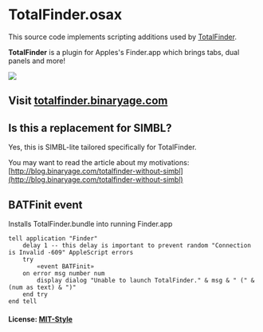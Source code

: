# TotalFinder.osax

This source code implements scripting additions used by [TotalFinder](http://totalfinder.binaryage.com).

**TotalFinder** is a plugin for Apples's Finder.app which brings tabs, dual panels and more!

<img src="http://totalfinder.binaryage.com/shared/img/totalfinder-mainshot.png">

## Visit [totalfinder.binaryage.com](http://totalfinder.binaryage.com)

## Is this a replacement for SIMBL?

Yes, this is SIMBL-lite tailored specifically for TotalFinder.

You may want to read the article about my motivations:
[http://blog.binaryage.com/totalfinder-without-simbl](http://blog.binaryage.com/totalfinder-without-simbl)

## BATFinit event

Installs TotalFinder.bundle into running Finder.app

    tell application "Finder"
        delay 1 -- this delay is important to prevent random "Connection is Invalid -609" AppleScript errors 
        try
            «event BATFinit»
        on error msg number num
            display dialog "Unable to launch TotalFinder." & msg & " (" & (num as text) & ")"
        end try
    end tell

#### License: [MIT-Style](totalfinder-osax/raw/master/license.txt)